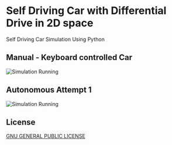 # Self Driving Car with Differential Drive in 2D space
 Self Driving Car Simulation Using Python

## Manual - Keyboard controlled Car
![Simulation Running](resources/demo-manual.gif)

## Autonomous Attempt 1
![Simulation Running](resources/autonomous-attempt1.gif)

## License
[GNU GENERAL PUBLIC LICENSE](https://fsf.org/)
